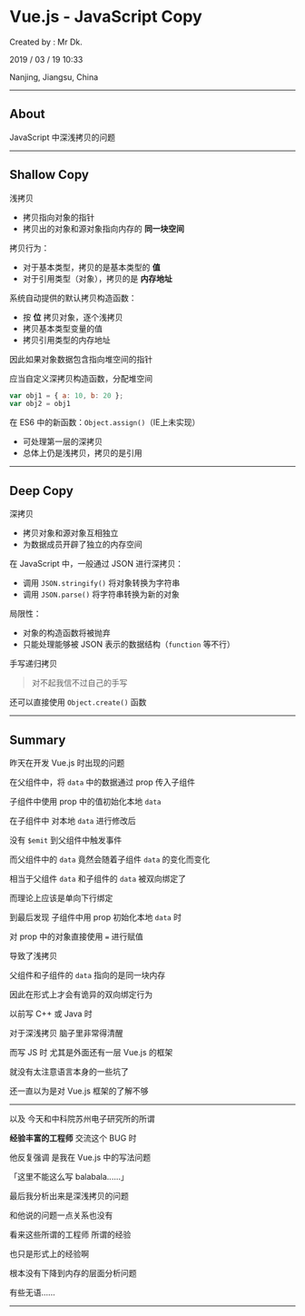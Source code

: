 # Vue.js - JavaScript Copy

Created by : Mr Dk.

2019 / 03 / 19 10:33

Nanjing, Jiangsu, China

---

## About

JavaScript 中深浅拷贝的问题

---

## Shallow Copy

浅拷贝

* 拷贝指向对象的指针
* 拷贝出的对象和源对象指向内存的 __同一块空间__

拷贝行为：

* 对于基本类型，拷贝的是基本类型的 __值__
* 对于引用类型（对象），拷贝的是 __内存地址__

系统自动提供的默认拷贝构造函数：

* 按 __位__ 拷贝对象，逐个浅拷贝
* 拷贝基本类型变量的值
* 拷贝引用类型的内存地址

因此如果对象数据包含指向堆空间的指针

应当自定义深拷贝构造函数，分配堆空间

```javascript
var obj1 = { a: 10, b: 20 };
var obj2 = obj1
```

在 ES6 中的新函数：`Object.assign()`（IE上未实现）

* 可处理第一层的深拷贝
* 总体上仍是浅拷贝，拷贝的是引用

---

## Deep Copy

深拷贝

* 拷贝对象和源对象互相独立
* 为数据成员开辟了独立的内存空间

在 JavaScript 中，一般通过 JSON 进行深拷贝：

* 调用 `JSON.stringify()` 将对象转换为字符串
* 调用 `JSON.parse()` 将字符串转换为新的对象

局限性：

* 对象的构造函数将被抛弃
* 只能处理能够被 JSON 表示的数据结构（`function` 等不行）

手写递归拷贝

> 对不起我信不过自己的手写

还可以直接使用 `Object.create()` 函数

---

## Summary

昨天在开发 Vue.js 时出现的问题

在父组件中，将 `data` 中的数据通过 prop 传入子组件

子组件中使用 prop 中的值初始化本地 `data`

在子组件中 对本地 `data` 进行修改后

没有 `$emit` 到父组件中触发事件

而父组件中的 `data` 竟然会随着子组件 `data` 的变化而变化

相当于父组件 `data` 和子组件的 `data` 被双向绑定了

而理论上应该是单向下行绑定

到最后发现 子组件中用 prop 初始化本地 `data` 时

对 prop 中的对象直接使用 `=` 进行赋值

导致了浅拷贝

父组件和子组件的 `data` 指向的是同一块内存

因此在形式上才会有诡异的双向绑定行为

以前写 C++ 或 Java 时

对于深浅拷贝 脑子里非常得清醒

而写 JS 时 尤其是外面还有一层 Vue.js 的框架

就没有太注意语言本身的一些坑了

还一直以为是对 Vue.js 框架的了解不够

---

以及 今天和中科院苏州电子研究所的所谓

__经验丰富的工程师__ 交流这个 BUG 时

他反复强调 是我在 Vue.js 中的写法问题

「这里不能这么写 balabala......」

最后我分析出来是深浅拷贝的问题

和他说的问题一点关系也没有

看来这些所谓的工程师 所谓的经验

也只是形式上的经验啊

根本没有下降到内存的层面分析问题

有些无语......

---

